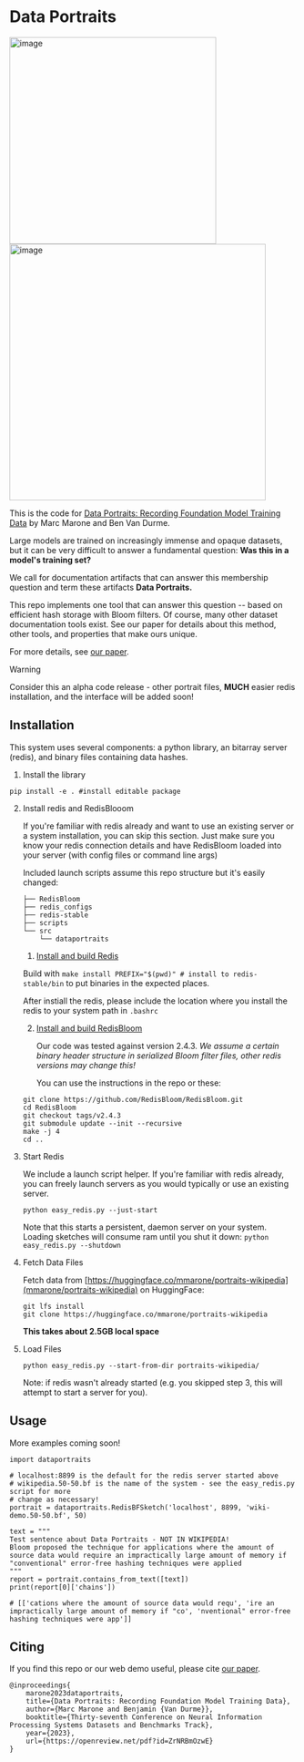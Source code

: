 # Data Portraits

<img width="363" alt="image" src="https://github.com/ruyimarone/data-portraits/assets/10734779/3951d2ee-2560-4fd2-90f2-ec840f2dfbee">

<img width="450" alt="image" src="https://github.com/ruyimarone/data-portraits/assets/10734779/f3fec35c-9879-46b0-a4aa-e264dd06bf01">


This is the code for [Data Portraits: Recording Foundation Model Training Data](https://dataportraits.org/) by Marc Marone and Ben Van Durme.

Large models are trained on increasingly immense and opaque datasets, but it can be very difficult to answer a fundamental question: **Was this in a model's training set?**

We call for documentation artifacts that can answer this membership question and term these artifacts **Data Portraits.**

This repo implements one tool that can answer this question -- based on efficient hash storage with Bloom filters.
Of course, many other dataset documentation tools exist.
See our paper for details about this method, other tools, and properties that make ours unique.

For more details, see [our paper](https://openreview.net/pdf?id=ZrNRBmOzwE).

> [!WARNING]
> Consider this an alpha code release - other portrait files, **MUCH** easier redis installation, and the interface will be added soon!

## Installation

This system uses several components: a python library, an bitarray server (redis), and binary files containing data hashes.

1. Install the library
```shell
pip install -e . #install editable package
```

2. Install redis and RedisBlooom

    If you're familiar with redis already and want to use an existing server or a system installation,
    you can skip this section. Just make sure you know your redis connection details and have RedisBloom loaded into 
    your server (with config files or command line args)

    Included launch scripts assume this repo structure but it's easily changed:
    ```
    ├── RedisBloom
    ├── redis_configs
    ├── redis-stable
    ├── scripts
    └── src
        └── dataportraits
    ```

    1. [Install and build Redis](https://redis.io/docs/install/install-redis/install-redis-from-source/)

    Build with `make install PREFIX="$(pwd)" # install to redis-stable/bin` to put binaries in the expected places.

    After instiall the redis, please include the location where you install the redis to your system path in ```.bashrc```
    
    2. [Install and build RedisBloom](https://github.com/RedisBloom/RedisBloom/)

        Our code was tested against version 2.4.3. *We assume a certain binary header structure in serialized Bloom filter files, other redis versions may change this!*

        You can use the instructions in the repo or these:
    ```shell
    git clone https://github.com/RedisBloom/RedisBloom.git
    cd RedisBloom
    git checkout tags/v2.4.3 
    git submodule update --init --recursive
    make -j 4
    cd ..
    ```

3. Start Redis

    We include a launch script helper. If you're familiar with redis already, you can freely launch servers as you would typically or use an existing server.

    ```shell
    python easy_redis.py --just-start
    ```

    Note that this starts a persistent, daemon server on your system.
    Loading sketches will consume ram until you shut it down: `python easy_redis.py --shutdown`

4. Fetch Data Files

    Fetch data from [https://huggingface.co/mmarone/portraits-wikipedia](mmarone/portraits-wikipedia) on HuggingFace:
    ```
    git lfs install
    git clone https://huggingface.co/mmarone/portraits-wikipedia
    ```
    **This takes about 2.5GB local space**

5. Load Files
    ```
    python easy_redis.py --start-from-dir portraits-wikipedia/
    ```
    Note: if redis wasn't already started (e.g. you skipped step 3, this will attempt to start a server for you).



## Usage

More examples coming soon!

```shell
import dataportraits

# localhost:8899 is the default for the redis server started above
# wikipedia.50-50.bf is the name of the system - see the easy_redis.py script for more
# change as necessary!
portrait = dataportraits.RedisBFSketch('localhost', 8899, 'wiki-demo.50-50.bf', 50)

text = """
Test sentence about Data Portraits - NOT IN WIKIPEDIA!
Bloom proposed the technique for applications where the amount of source data would require an impractically large amount of memory if "conventional" error-free hashing techniques were applied
"""
report = portrait.contains_from_text([text])
print(report[0]['chains'])

# [['cations where the amount of source data would requ', 'ire an impractically large amount of memory if "co', 'nventional" error-free hashing techniques were app']]
```


## Citing
If you find this repo or our web demo useful, please cite [our paper](https://openreview.net/pdf?id=ZrNRBmOzwE).
```
@inproceedings{
    marone2023dataportraits,
    title={Data Portraits: Recording Foundation Model Training Data},
    author={Marc Marone and Benjamin {Van Durme}},
    booktitle={Thirty-seventh Conference on Neural Information Processing Systems Datasets and Benchmarks Track},
    year={2023},
    url={https://openreview.net/pdf?id=ZrNRBmOzwE}
}
```
